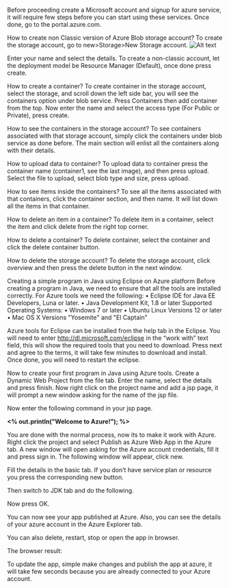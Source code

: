Before proceeding create a Microsoft account and signup for azure service, it will require few steps before you can start using these services. Once done, go to the portal.azure.com.

How to create non Classic version of Azure Blob storage account?
To create the storage account, go to new>Storage>New Storage account.
![Alt text](/media/1.jpg?raw=true)

Enter your name and select the details. To create a non-classic account, let the deployment model be Resource Manager (Default), once done press create. 

How to create a container?
To create container in the storage account, select the storage, and scroll down the left side bar, you will see the containers option under blob service.
Press Containers then add container from the top.
Now enter the name and select the access type (For Public or Private), press create.

How to see the containers in the storage account?
To see containers associated with that storage account, simply click the containers under blob service as done before. The main section will enlist all the containers along with their details.

How to upload data to container?
To upload data to container press the container name (container1, see the last image), and then press upload.
Select the file to upload, select blob type and size, press upload.

How to see items inside the containers?
To see all the items associated with that containers, click the container section, and then name. It will list down all the items in that container.

How to delete an item in a container?
To delete item in a container, select the item and click delete from the right top corner.

How to delete a container?
To delete container, select the container and click the delete container button.

How to delete the storage account?
To delete the storage account, click overview and then press the delete button in the next window.

Creating a simple program in Java using Eclipse on Azure platform
Before creating a program in Java, we need to ensure that all the tools are installed correctly. For Azure tools we need the following:
•	Eclipse IDE for Java EE Developers, Luna or later.
•	Java Development Kit, 1.8 or later
Supported Operating Systems:
•	Windows 7 or later
•	Ubuntu Linux Versions 12 or later
•	Mac OS X Versions "Yosemite" and "El Captain"

Azure tools for Eclipse can be installed from the help tab in the Eclipse.
You will need to enter http://dl.microsoft.com/eclipse in the “work with” text field, this will show the required tools that you need to download.
Press next and agree to the terms, it will take few minutes to download and install. Once done, you will need to restart the eclipse.

Now to create your first program in Java using Azure tools.
Create a Dynamic Web Project from the file tab. Enter the name, select the details and press finish.
Now right click on the project name and add a jsp page, it will prompt a new window asking for the name of the jsp file.

Now enter the following command in your jsp page.
<body><b><% out.println("Welcome to Azure!"); %></b></body>

You are done with the normal process, now its to make it work with Azure.
Right click the project and select Publish as Azure Web App in the Azure tab.
A new window will open asking for the Azure account credentials, fill it and press sign in.
The following window will appear, click new. 

Fill the details in the basic tab. If you don’t have service plan or resource you press the corresponding new button.

Then switch to JDK tab and do the following.

Now press OK.

You can now see your app published at Azure. Also, you can see the details of your azure account in the Azure Explorer tab. 

You can also delete, restart, stop or open the app in browser.


The browser result:


To update the app, simple make changes and publish the app at azure, it will take few seconds because you are already connected to your Azure account.
